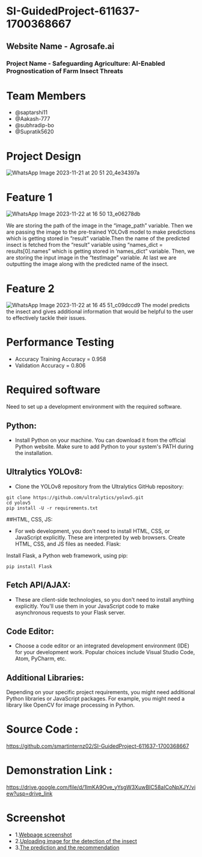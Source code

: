 # SI-GuidedProject-611637-1700368667
## **Website Name - Agrosafe.ai**
### **Project Name - Safeguarding Agriculture: AI-Enabled Prognostication of Farm Insect Threats**
# **Team Members**
- @saptarshi11
- @Aakash-777
- @subhradip-bo
- @Supratik5620

# Project Design
![WhatsApp Image 2023-11-21 at 20 51 20_4e34397a](https://github.com/smartinternz02/SI-GuidedProject-611637-1700368667/assets/96284263/2904d4d7-77d4-4af8-958f-93540f4973dc)


# **Feature 1**
![WhatsApp Image 2023-11-22 at 16 50 13_e06278db](https://github.com/smartinternz02/SI-GuidedProject-611637-1700368667/assets/96284263/ebb80f97-114c-425e-8f4d-ea205cbb4bc5)


We are storing the path of the image in the “image_path” variable. Then we are passing the
image to the pre-trained YOLOv8 model to make predictions which is getting stored in
“result” variable.Then the name of the predicted insect is fetched from the “result” variable
using “names_dict = results[0].names” which is getting stored in ‘names_dict” variable. Then,
we are storing the input image in the “testImage” variable. At last we are outputting the
image along with the predicted name of the insect.

# **Feature 2**
![WhatsApp Image 2023-11-22 at 16 45 51_c09dccd9](https://github.com/smartinternz02/SI-GuidedProject-611637-1700368667/assets/96284263/8d82651d-b27e-42a3-8e28-310b34bf53ca)
The model predicts the insect and gives additional information that would be helpful to the
user to effectively tackle their issues.

# Performance Testing
- Accuracy Training Accuracy = 0.958
- Validation Accuracy = 0.806


# Required software
Need to set up a development environment with the required software.

## Python:
- Install Python on your machine. You can download it from the official Python website. Make sure to add Python to your system's PATH during the installation.
## Ultralytics YOLOv8:
- Clone the YOLOv8 repository from the Ultralytics GitHub repository:

```
git clone https://github.com/ultralytics/yolov5.git
cd yolov5
pip install -U -r requirements.txt
```
##HTML, CSS, JS:

- For web development, you don't need to install HTML, CSS, or JavaScript explicitly. These are interpreted by web browsers. Create HTML, CSS, and JS files as needed.
Flask:

Install Flask, a Python web framework, using pip:
```
pip install Flask
```
## Fetch API/AJAX:

- These are client-side technologies, so you don't need to install anything explicitly. You'll use them in your JavaScript code to make asynchronous requests to your Flask server.
## Code Editor:
- Choose a code editor or an integrated development environment (IDE) for your development work. Popular choices include Visual Studio Code, Atom, PyCharm, etc.
## Additional Libraries:
Depending on your specific project requirements, you might need additional Python libraries or JavaScript packages. For example, you might need a library like OpenCV for image processing in Python. 

# Source Code : 
https://github.com/smartinternz02/SI-GuidedProject-611637-1700368667

# Demonstration Link :  
https://drive.google.com/file/d/1lmKA9Ove_yYsgW3XuwBIC58aICoNpXJY/view?usp=drive_link

# Screenshot
- 1.[Webpage screenshot](https://github.com/smartinternz02/SI-GuidedProject-611637-1700368667/assets/96284263/7994feb0-50b7-4279-93d8-0abf0e6602f0)
- 2.[Uploading image for the detection of the insect](https://github.com/smartinternz02/SI-GuidedProject-611637-1700368667/assets/96284263/09d6f6d9-9d4a-4682-9adc-af770b37c66a)
- 3.[The prediction and the recommendation](https://github.com/smartinternz02/SI-GuidedProject-611637-1700368667/assets/96284263/3715a954-4647-43ea-97e1-97ce958fd246)





